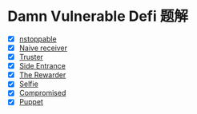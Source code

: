 # Damn Vulnerable Defi 题解

- [x] [nstoppable](https://www.lybenson.com/article/2022/11/26/defi-hack-1-unstoppable/)
- [x] [Naive receiver](https://www.lybenson.com/article/2022/11/29/defi-hack-2-naive-receiver/)
- [x] [Truster](https://www.lybenson.com/article/2022/12/06/defi-hack-3-truster/)
- [x] [Side Entrance](https://www.lybenson.com/article/2022/12/11/defi-hack-4-side-entrance/)
- [x] [The Rewarder](https://www.lybenson.com/article/2022/12/13/defi-hack-5-the-rewarder/)
- [x] [Selfie](https://www.lybenson.com/article/2022/12/28/defi-hack-6-selfie/)
- [x] [Compromised](https://www.lybenson.com/article/2023/01/02/defi-hack-7-compromised/)
- [x] [Puppet](https://www.lybenson.com/article/2023/01/04/defi-hack-8-Puppet/)
